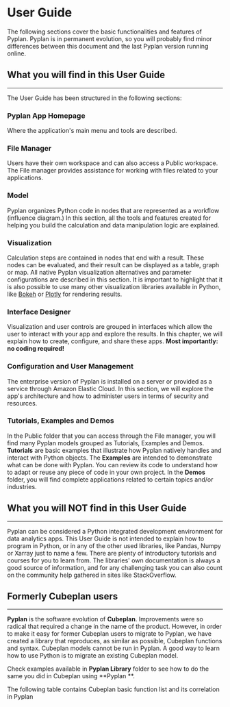 # **User Guide**
The following sections cover the basic functionalities and features of Pyplan.
Pyplan is in permanent evolution, so you will probably find minor differences between this document and the last Pyplan version running online.

## **What you will find in this User Guide**
-------------
The User Guide has been structured in the following sections:
### Pyplan App Homepage
Where the application's main menu and tools are described.
### File Manager
Users have their own workspace and can also access a Public workspace. The File manager provides assistance for working with files related to your applications.
### Model
Pyplan organizes Python code in nodes that are represented as a workflow (influence diagram.) In this section, all the tools and features created for helping you build the calculation and data manipulation logic are explained.
### Visualization
Calculation steps are contained in nodes that end with a result. These nodes can be evaluated, and their result can be displayed as a table, graph or map.
All native Pyplan visualization alternatives and parameter configurations are described in this section. 
It is important to highlight that it is also possible to use many other visualization libraries available in Python, like [Bokeh](https://bokeh.pydata.org/en/latest/) or [Plotly](https://github.com/plotly/plotly.py) for rendering results.

### Interface Designer
Visualization and user controls are grouped in interfaces which allow the user to interact with your app and explore the results. In this chapter, we will explain how to create, configure, and share these apps. **Most importantly: no coding required!**

### Configuration and User Management
The enterprise version of Pyplan is installed on a server or provided as a service through Amazon Elastic Cloud. In this section, we will explore the app's architecture and how to administer users in terms of security and resources.

### Tutorials, Examples and Demos
In the Public folder that you can access through the File manager, you will find many Pyplan models grouped as Tutorials, Examples and Demos. 
**Tutorials** are basic examples that illustrate how Pyplan natively handles and interact with Python objects. 
The **Examples** are intended to demonstrate what can be done with Pyplan. You can review its code to understand how to adapt or reuse any piece of code in your own project.
In the **Demos** folder, you will find complete applications related to certain topics and/or industries.


## **What you will NOT find in this User Guide**
-------------
Pyplan can be considered a Python integrated development environment for data analytics apps. This User Guide is not intended to explain how to program in Python, or in any of the other used libraries, like Pandas, Numpy or Xarray just to name a few. There are plenty of introductory tutorials and courses for you to learn from. The libraries' own documentation is always a good source of information, and for any challenging task you can also count on the community help gathered in sites like StackOverflow.

## **Formerly Cubeplan users**
-------------
**Pyplan** is the software evolution of **Cubeplan**. Improvements were so radical that required a change in the name of the product. However, in order to make it easy for former Cubeplan users to migrate to Pyplan, we have created a library that reproduces, as similar as possible, Cubeplan functions and syntax.
Cubeplan models cannot be run in Pyplan. A good way to learn how to use Python is to migrate an existing Cubeplan model.

Check examples available in  **Pyplan Library** folder to see how to do the same you did in Cubeplan using **Pyplan **.


The following table contains Cubeplan basic function list and its correlation in Pyplan
<!--stackedit_data:
eyJoaXN0b3J5IjpbMTA0MzAzMDEyOSwxNDIwNDYyMjMxLDEyMD
AyNjgxNjksLTc0NTYzMTk0LC0yMTQzNTU0Njg2LC0yMTQzNTU0
Njg2LDEwNDk2OTc3NjcsNzcyMTUwNTM0LDM5MDkxMzEzNCwxMT
k1NzU1NTMzLDIwNjU1MjY5OTgsLTI2MDU2ODE1NSwxMDE4NjIy
OTQ4LDE0MTE3NzQyMDYsMTM4MjU4MjkxMSwtMTI3MzQ3NjQ2MC
wtMTgwMjMwMzU4NF19
-->
